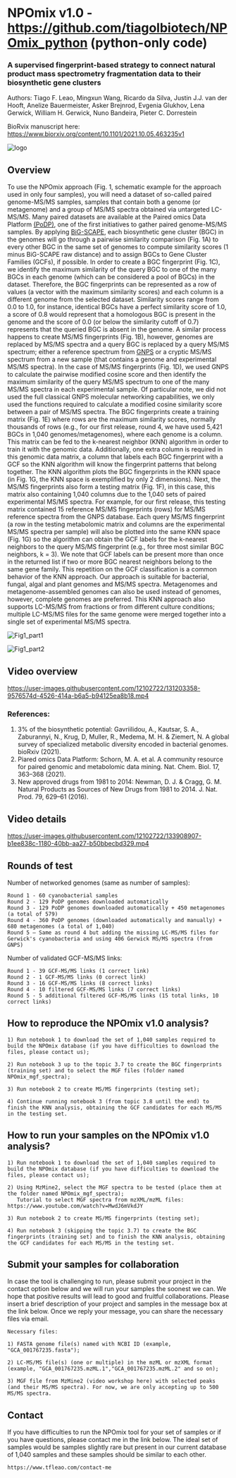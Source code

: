 # NPOmix v1.0 - https://github.com/tiagolbiotech/NPOmix_python (python-only code)

### A supervised fingerprint-based strategy to connect natural product mass spectrometry fragmentation data to their biosynthetic gene clusters

Authors: Tiago F. Leao, Mingxun Wang, Ricardo da Silva, Justin J.J. van der Hooft, Anelize Bauermeister, Asker Brejnrod, Evgenia Glukhov, Lena Gerwick, William H. Gerwick, Nuno Bandeira, Pieter C. Dorrestein

BioRvix manuscript here: https://www.biorxiv.org/content/10.1101/2021.10.05.463235v1

![logo](https://github.com/tiagolbiotech/NPOmix/blob/main/Screen_Shot_2021-08-12_at_7.18.10_PM.png)

## Overview

To use the NPOmix approach (Fig. 1, schematic example for the approach used in only four samples), you will need a dataset of so-called paired genome-MS/MS samples, samples that contain both a genome (or metagenome) and a group of MS/MS spectra obtained via untargeted LC-MS/MS. Many paired datasets are available at the Paired omics Data Platform [(PoDP)](https://pairedomicsdata.bioinformatics.nl), one of the first initiatives to gather paired genome-MS/MS samples. By applying [BiG-SCAPE](https://bigscape-corason.secondarymetabolites.org), each biosynthetic gene cluster (BGC) in the genomes will go through a pairwise similarity comparison (Fig. 1A) to every other BGC in the same set of genomes to compute similarity scores (1 minus BiG-SCAPE raw distance) and to assign BGCs to Gene Cluster Families (GCFs), if possible. In order to create a BGC fingerprint (Fig. 1C), we identify the maximum similarity of the query BGC to one of the many BGCs in each genome (which can be considered a pool of BGCs) in the dataset. Therefore, the BGC fingerprints can be represented as a row of values (a vector with the maximum similarity scores) and each column is a different genome from the selected dataset. Similarity scores range from 0.0 to 1.0, for instance, identical BGCs have a perfect similarity score of 1.0, a score of 0.8 would represent that a homologous BGC is present in the genome and the score of 0.0 (or below the similarity cutoff of 0.7) represents that the queried BGC is absent in the genome. A similar process happens to create MS/MS fingerprints (Fig. 1B), however, genomes are replaced by MS/MS spectra and a query BGC is replaced by a query MS/MS spectrum; either a reference spectrum from [GNPS](https://gnps.ucsd.edu/ProteoSAFe/static/gnps-splash.jsp) or a cryptic MS/MS spectrum from a new sample (that contains a genome and experimental MS/MS spectra). In the case of MS/MS fingerprints (Fig. 1D), we used GNPS to calculate the pairwise modified cosine score and then identify the maximum similarity of the query MS/MS spectrum to one of the many MS/MS spectra in each experimental sample. Of particular note, we did not used the full classical GNPS molecular networking capabilities, we only used the functions required to calculate a modified cosine similarity score between a pair of MS/MS spectra. The BGC fingerprints create a training matrix (Fig. 1E) where rows are the maximum similarity scores, normally thousands of rows (e.g., for our first release, round 4, we have used 5,421 BGCs in 1,040 genomes/metagenomes), where each genome is a column. This matrix can be fed to the k-nearest neighbor (KNN) algorithm in order to train it with the genomic data. Additionally, one extra column is required in this genomic data matrix, a column that labels each BGC fingerprint with a GCF so the KNN algorithm will know the fingerprint patterns that belong together. The KNN algorithm plots the BGC fingerprints in the KNN space (in Fig. 1G, the KNN space is exemplified by only 2 dimensions). Next, the MS/MS fingerprints also form a testing matrix (Fig. 1F), in this case, this matrix also containing 1,040 columns due to the 1,040 sets of paired experimental MS/MS spectra. For example, for our first release, this testing matrix contained 15 reference MS/MS fingerprints (rows) for MS/MS reference spectra from the GNPS database. Each query MS/MS fingerprint (a row in the testing metabolomic matrix and columns are the experimental MS/MS spectra per sample) will also be plotted into the same KNN space (Fig. 1G) so the algorithm can obtain the GCF labels for the k-nearest neighbors to the query MS/MS fingerprint (e.g., for three most similar BGC neighbors, k = 3). We note that GCF labels can be present more than once in the returned list if two or more BGC nearest neighbors belong to the same gene family. This repetition on the GCF classification is a common behavior of the KNN approach. Our approach is suitable for bacterial, fungal, algal and plant genomes and MS/MS spectra. Metagenomes and metagenome-assembled genomes can also be used instead of genomes, however, complete genomes are preferred. This KNN approach also supports LC-MS/MS from fractions or from different culture conditions; multiple LC-MS/MS files for the same genome were merged together into a single set of experimental MS/MS spectra.

![Fig1_part1](https://github.com/tiagolbiotech/NPOmix/blob/main/Screen%20Shot%202021-06-23%20at%201.35.17%20PM.png)

![Fig1_part2](https://github.com/tiagolbiotech/NPOmix/blob/main/Screen%20Shot%202021-06-23%20at%201.35.53%20PM.png)

## Video overview

https://user-images.githubusercontent.com/12102722/131203358-9576574d-4526-414a-b6a5-b94125ea8b18.mp4

### References:
1) 3% of the biosynthetic potential: Gavriilidou, A., Kautsar, S. A., Zaburannyi, N., Krug, D, Muller, R., Medema, M. H. & Ziemert, N. A global survey of specialized metabolic diversity encoded in bacterial genomes. bioRxiv (2021).
2) Piared omics Data Platform: Schorn, M. A. et al. A community resource for paired genomic and metabolomic data mining. Nat. Chem. Biol. 17, 363–368 (2021).
3) New approved drugs from 1981 to 2014: Newman, D. J. & Cragg, G. M. Natural Products as Sources of New Drugs from 1981 to 2014. J. Nat. Prod. 79, 629–61 (2016).

## Video details

https://user-images.githubusercontent.com/12102722/133908907-b1ee838c-1180-40bb-aa27-b50bbecbd329.mp4

## Rounds of test

Number of networked genomes (same as number of samples):
```
Round 1 - 60 cyanobacterial samples
Round 2 - 129 PoDP genomes downloaded automatically
Round 3 - 129 PoDP genomes downloaded automatically + 450 metagenomes (a total of 579)
Round 4 - 360 PoDP genomes (downloaded automatically and manually) + 680 metagenomes (a total of 1,040)
Round 5 – Same as round 4 but adding the missing LC-MS/MS files for Gerwick's cyanobacteria and using 406 Gerwick MS/MS spectra (from GNPS)
```
Number of validated GCF-MS/MS links:
```
Round 1 - 39 GCF-MS/MS links (1 correct link)
Round 2 - 1 GCF-MS/MS links (0 correct link)
Round 3 - 16 GCF-MS/MS links (8 correct links)
Round 4 - 10 filtered GCF-MS/MS links (7 correct links)
Round 5 - 5 additional filtered GCF-MS/MS links (15 total links, 10 correct links)
```

## How to reproduce the NPOmix v1.0 analysis?

```
1) Run notebook 1 to download the set of 1,040 samples required to build the NPOmix database (if you have difficulties to download the files, please contact us);

2) Run notebook 3 up to the topic 3.7 to create the BGC fingerprints (training set) and to select the MGF files (folder named NPOmix_mgf_spectra);

3) Run notebook 2 to create MS/MS fingerprints (testing set);

4) Continue running notebook 3 (from topic 3.8 until the end) to finish the KNN analysis, obtaining the GCF candidates for each MS/MS in the testing set.
```

## How to run your samples on the NPOmix v1.0 analysis?

```
1) Run notebook 1 to download the set of 1,040 samples required to build the NPOmix database (if you have difficulties to download the files, please contact us);

2) Using MzMine2, select the MGF spectra to be tested (place them at the folder named NPOmix_mgf_spectra);
   Tutorial to select MGF spectra from mzXML/mzML files: https://www.youtube.com/watch?v=MwdJ6mVkdJY

3) Run notebook 2 to create MS/MS fingerprints (testing set);

4) Run notebook 3 (skipping the topic 3.7) to create the BGC fingerprints (training set) and to finish the KNN analysis, obtaining the GCF candidates for each MS/MS in the testing set.
```

## Submit your samples for collaboration

In case the tool is challenging to run, please submit your project in the contact option below and we will run your samples the soonest we can. We hope that positive results will lead to good and fruitful collaborations. Please insert a brief description of your project and samples in the message box at the link below. Once we reply your message, you can share the necessary files via email.

```
Necessary files:

1) FASTA genome file(s) named with NCBI ID (example, "GCA_001767235.fasta");
 
2) LC-MS/MS file(s) (one or multiple) in the mzML or mzXML format (example, "GCA_001767235.mzML.1","GCA_001767235.mzML.2" and so on);
 
3) MGF file from MzMine2 (video workshop here) with selected peaks (and their MS/MS spectra). For now, we are only accepting up to 500 MS/MS spectra.
```

## Contact

If you have difficulties to run the NPOmix tool for your set of samples or if you have questions, please contact me in the link below. The ideal set of samples would be samples slightly rare but present in our current database of 1,040 samples and these samples should be similar to each other.
```
https://www.tfleao.com/contact-me
```
